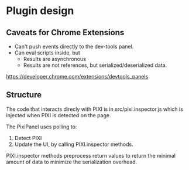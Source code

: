 # Plugin design

## Caveats for Chrome Extensions

* Can't push events directly to the dev-tools panel.
* Can eval scripts inside, but
  * Results are asynchronous
  * Results are not references, but serialized/deserialized data.

https://developer.chrome.com/extensions/devtools_panels

## Structure

The code that interacts direcly with PIXI is in src/pixi.inspector.js which is injected when PIXI is detected on the page.

The PixiPanel uses polling to:
1. Detect PIXI
2. Update the UI, by calling PIXI.inspector methods.

PIXI.inspector methods preprocess return values to return the  minimal amount of data to minimize the serialization overhead.
